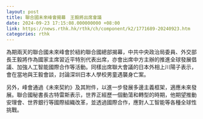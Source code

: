 ```yaml
---
layout: post
title: 聯合國未來峰會揭幕　王毅將出席會議
date: 2024-09-23 17:15:08.000000000 +08:00
link: https://news.rthk.hk/rthk/ch/component/k2/1771689-20240923.htm
categories: rthk
---
```


為期兩天的聯合國未來峰會於紐約聯合國總部揭幕，中共中央政治局委員、外交部長王毅將作為國家主席習近平特別代表出席，亦會出席中方主辦的推進全球發展倡議、加強人工智能國際合作等活動。同樣出席聯大會議的日本外相上川陽子表示，會在當地與王毅會談，討論深圳日本人學校男童遇襲身亡案。

另外，峰會通過《未來契約》及其附件，以進一步發展多邊主義框架，適應未來發展。聯合國秘書長古特雷斯表示，世界正經歷一個動蕩和轉型的時期，他期望推動安理會、世界銀行等國際組織改革，並透過國際合作，應對人工智能等各種全球性挑戰。
